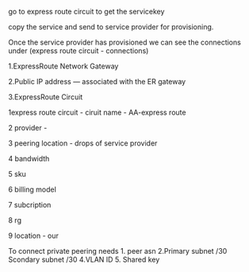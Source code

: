 

go to express route circuit to get the servicekey

copy the service and send to service provider for provisioning.

Once the service provider has provisioned we can see the connections under (express route circuit - connections)


1.ExpressRoute Network Gateway

2.Public IP address — associated with the ER gateway

3.ExpressRoute Circuit



1express route circuit - ciruit name - AA-express route

2 provider - 

3 peering location - drops of service provider

4 bandwidth

5 sku

6 billing model

7 subcription

8 rg

9 location - our




To connect private peering needs 1. peer asn 2.Primary subnet /30 
Scondary subnet /30
4.VLAN ID 
5. Shared key 
